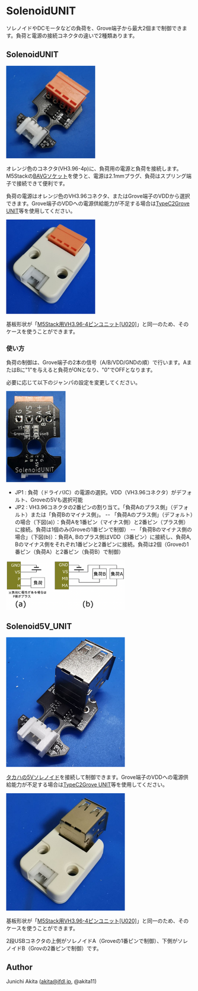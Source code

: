 # SolenoidUNIT

ソレノイドやDCモータなどの負荷を、Grove端子から最大2個まで制御できます。負荷と電源の接続コネクタの違いで2種類あります。


## SolenoidUNIT

<img src="https://github.com/akita11/SolenoidUNIT/blob/main/Solenoid_UNIT.jpg" width="240px">

オレンジ色のコネクタ(VH3.96-4p)に、負荷用の電源と負荷を接続します。M5Stackの[BAVGソケット](https://www.switch-science.com/products/7234)を使うと、電源は2.1mmプラグ、負荷はスプリング端子で接続できて便利です。

負荷の電源はオレンジ色のVH3.96コネクタ、またはGrove端子のVDDから選択できます。Grove端子のVDDへの電源供給能力が不足する場合は[TypeC2Grove UNIT](https://www.switch-science.com/products/8453)等を使用してください。

<img src="https://github.com/akita11/SolenoidUNIT/blob/main/Solenoid_UNIT_case.jpg" width="240px">

基板形状が「[M5Stack用VH3.96-4ピンユニット[U020]](https://www.switch-science.com/products/4055)」と同一のため、そのケースを使うことができます。


### 使い方

負荷の制御は、Grove端子の2本の信号（A/B/VDD/GNDの順）で行います。AまたはBに"1"を与えると負荷がONとなり、"0"でOFFとなります。

必要に応じて以下のジャンパの設定を変更してください。

<img src="https://github.com/akita11/SolenoidUNIT/blob/main/Solenoid_UNIT_back.jpg" width="160px">

- JP1 : 負荷（ドライバIC）の電源の選択。VDD（VH3.96コネクタ）がデフォルト、Groveの5Vも選択可能
- JP2 : VH3.96コネクタの2番ピンの割り当て。「負荷Aのプラス側」（デフォルト）または「負荷Bのマイナス側」。
-- 「負荷Aのプラス側」（デフォルト）の場合（下図(a)）：負荷Aを1番ピン（マイナス側）と2番ピン（プラス側）に接続。負荷は1個のみ(Groveの1番ピンで制御）
-- 「負荷Bのマイナス側の場合」（下図(b)）：負荷A, Bのプラス側はVDD（3番ピン）に接続し、負荷A, Bのマイナス側をそれぞれ1番ピンと2番ピンに接続。負荷は2個（Groveの1番ピン（負荷A）と2番ピン（負荷B）で制御）

<img src="https://github.com/akita11/SolenoidUNIT/blob/main/connection.png" width="320px">

## Solenoid5V_UNIT

<img src="https://github.com/akita11/SolenoidUNIT/blob/main/Solenoid5V_UNIT.jpg" width="320px">

[タカハの5Vソレノイド](https://www.takaha.co.jp/co/ss/)を接続して制御できます。Grove端子のVDDへの電源供給能力が不足する場合は[TypeC2Grove UNIT](https://www.switch-science.com/products/8453)等を使用してください。

<img src="https://github.com/akita11/SolenoidUNIT/blob/main/Solenoid5V_UNIT_case.jpg" width="320px">

基板形状が「[M5Stack用VH3.96-4ピンユニット[U020]](https://www.switch-science.com/products/4055)」と同一のため、そのケースを使うことができます。

2段USBコネクタの上側がソレノイドA（Groveの1番ピンで制御）、下側がソレノイドB（Grovの2番ピンで制御）です。



## Author

Junichi Akita (akita@ifdl.jp, @akita11)




